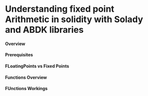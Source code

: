 # Understanding fixed point Arithmetic in solidity with Solady and ABDK libraries

#### Overview
#### Prerequisites
#### FLoatingPoints vs Fixed Points
####  Functions Overview
#### FUnctions Workings
